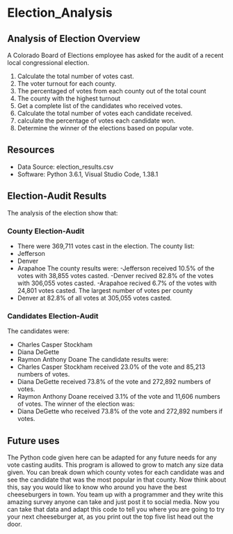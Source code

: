# Election_Analysis

## Analysis of Election Overview
A Colorado Board of Elections employee has asked for the audit of a recent local congressional election.

1. Calculate the total number of votes cast.
2. The voter turnout for each county.
3. The percentaged of votes from each county out of the total count
4. The county with the highest turnout
5. Get a complete list of the candidates who received votes.
6. Calculate the total number of votes each candidate received.
7. calculate the percentage of votes each candidate won.
8. Determine the winner of the elections based on popular vote.

## Resources
- Data Source: election_results.csv
- Software: Python 3.6.1, Visual Studio Code, 1.38.1

## Election-Audit Results
The analysis of the election show that:
### County Election-Audit
  - There were 369,711 votes cast in the election.
The county list:
  - Jefferson
  - Denver
  - Arapahoe
The county results were:
  -Jefferson received 10.5% of the votes with 38,855 votes casted.
  -Denver recived 82.8% of the votes with 306,055 votes casted.
  -Arapahoe recived 6.7% of the votes with 24,801 votes casted.
The largest number of votes per county 
  - Denver at 82.8% of all votes at 305,055 votes casted.
### Candidates Election-Audit
The candidates were:
  - Charles Casper Stockham
  - Diana DeGette
  - Raymon Anthony Doane
The candidate results were:
  - Charles Casper Stockham received 23.0% of the vote and 85,213 numbers of votes.
  - Diana DeGette received 73.8% of the vote and 272,892 numbers of votes.
  - Raymon Anthony Doane received 3.1% of the vote and 11,606 numbers of votes.
The winner of the election was:
  - Diana DeGette who received 73.8% of the vote and 272,892 numbers if votes.
  
  ## Future uses

The Python code given here can be adapted for any future needs for any vote casting audits. This program is allowed to grow to match any size data given. You can break down which county votes for each candidate was and see the candidate that was the most popular in that county.  Now think about this, say you would like to know who around you have the best cheeseburgers in town. You team up with a programmer and they write this amazing survey anyone can take and just post it to social media. Now you can take that data and adapt this code to tell you where you are going to try your next cheeseburger at, as you print out the top five list head out the door. 


